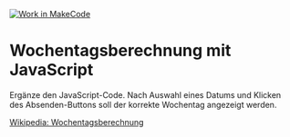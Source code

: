 [![Work in MakeCode](https://classroom.github.com/assets/work-in-make-code-8824cc13a1a3f34ffcd245c82f0ae96fdae6b7d554b6539aec3a03a70825519c.svg)](https://classroom.github.com/online_ide?assignment_repo_id=19476645&assignment_repo_type=AssignmentRepo)
# Wochentagsberechnung mit JavaScript

Ergänze den JavaScript-Code. Nach Auswahl eines Datums und Klicken des Absenden-Buttons soll der korrekte Wochentag angezeigt werden.


[Wikipedia: Wochentagsberechnung](https://de.wikipedia.org/wiki/Wochentagsberechnung)